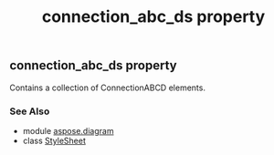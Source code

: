﻿---
title: connection_abc_ds property
second_title: Aspose.Diagram for Python via .NET API References
description: 
type: docs
weight: 50
url: /python-net/aspose.diagram/stylesheet/connection_abc_ds/
is_root: false
---

## connection_abc_ds property


Contains a collection of ConnectionABCD elements.

### See Also
* module [aspose.diagram](../../)
* class [StyleSheet](/diagram/python-net/aspose.diagram/stylesheet)
